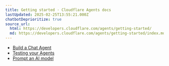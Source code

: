 ```yaml
---
title: Getting started · Cloudflare Agents docs
lastUpdated: 2025-02-25T13:55:21.000Z
chatbotDeprioritize: true
source_url:
  html: https://developers.cloudflare.com/agents/getting-started/
  md: https://developers.cloudflare.com/agents/getting-started/index.md
---
```


* [Build a Chat Agent](https://github.com/cloudflare/agents-starter)
* [Testing your Agents](https://developers.cloudflare.com/agents/getting-started/testing-your-agent/)
* [Prompt an AI model](https://developers.cloudflare.com/workers/get-started/prompting/)
